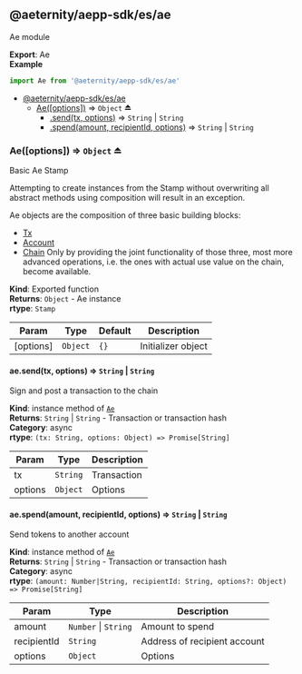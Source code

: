 <a id="module_@aeternity/aepp-sdk/es/ae"></a>

## @aeternity/aepp-sdk/es/ae
Ae module

**Export**: Ae  
**Example**  
```js
import Ae from '@aeternity/aepp-sdk/es/ae'
```

* [@aeternity/aepp-sdk/es/ae](#module_@aeternity/aepp-sdk/es/ae)
    * [Ae([options])](#exp_module_@aeternity/aepp-sdk/es/ae--Ae) ⇒ `Object` ⏏
        * [.send(tx, options)](#module_@aeternity/aepp-sdk/es/ae--Ae+send) ⇒ `String` \| `String`
        * [.spend(amount, recipientId, options)](#module_@aeternity/aepp-sdk/es/ae--Ae+spend) ⇒ `String` \| `String`

<a id="exp_module_@aeternity/aepp-sdk/es/ae--Ae"></a>

### Ae([options]) ⇒ `Object` ⏏
Basic Ae Stamp

Attempting to create instances from the Stamp without overwriting all
abstract methods using composition will result in an exception.

Ae objects are the composition of three basic building blocks:
* [Tx](#exp_module_@aeternity/aepp-sdk/es/tx--Tx)
* [Account](#exp_module_@aeternity/aepp-sdk/es/account--Account)
* [Chain](#exp_module_@aeternity/aepp-sdk/es/chain--Chain)
Only by providing the joint functionality of those three, most more advanced
operations, i.e. the ones with actual use value on the chain, become
available.

**Kind**: Exported function  
**Returns**: `Object` - Ae instance  
**rtype**: `Stamp`

| Param | Type | Default | Description |
| --- | --- | --- | --- |
| [options] | `Object` | <code>{}</code> | Initializer object |

<a id="module_@aeternity/aepp-sdk/es/ae--Ae+send"></a>

#### ae.send(tx, options) ⇒ `String` \| `String`
Sign and post a transaction to the chain

**Kind**: instance method of [`Ae`](#exp_module_@aeternity/aepp-sdk/es/ae--Ae)  
**Returns**: `String` \| `String` - Transaction or transaction hash  
**Category**: async  
**rtype**: `(tx: String, options: Object) => Promise[String]`

| Param | Type | Description |
| --- | --- | --- |
| tx | `String` | Transaction |
| options | `Object` | Options |

<a id="module_@aeternity/aepp-sdk/es/ae--Ae+spend"></a>

#### ae.spend(amount, recipientId, options) ⇒ `String` \| `String`
Send tokens to another account

**Kind**: instance method of [`Ae`](#exp_module_@aeternity/aepp-sdk/es/ae--Ae)  
**Returns**: `String` \| `String` - Transaction or transaction hash  
**Category**: async  
**rtype**: `(amount: Number|String, recipientId: String, options?: Object) => Promise[String]`

| Param | Type | Description |
| --- | --- | --- |
| amount | `Number` \| `String` | Amount to spend |
| recipientId | `String` | Address of recipient account |
| options | `Object` | Options |

